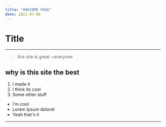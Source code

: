 ```yaml
---
title: "AWESOME PAGE"
date: 2021-07-06
---
```


# Title
---
>this site is great ~everyone

## why is this site the **best**
1. I made it
2. I think its cool
3. Some other stuff
  - I'm cool
  - Lorem Ipsum doloret
  - Yeah that's *it*
---
